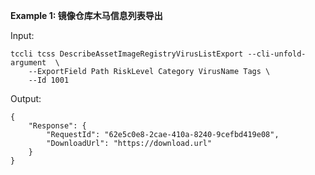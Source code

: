 **Example 1: 镜像仓库木马信息列表导出**



Input: 

```
tccli tcss DescribeAssetImageRegistryVirusListExport --cli-unfold-argument  \
    --ExportField Path RiskLevel Category VirusName Tags \
    --Id 1001
```

Output: 
```
{
    "Response": {
        "RequestId": "62e5c0e8-2cae-410a-8240-9cefbd419e08",
        "DownloadUrl": "https://download.url"
    }
}
```

